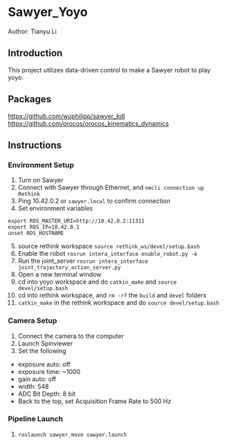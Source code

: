 # Sawyer_Yoyo
Author: Tianyu Li


## Introduction
This project utilizes data-driven control to make a Sawyer robot to play yoyo.

## Packages
https://github.com/wuphilipp/sawyer_kdl  
https://github.com/orocos/orocos_kinematics_dynamics

## Instructions

### Environment Setup
1. Turn on Sawyer
2. Connect with Sawyer through Ethernet, and ```nmcli connection up Rethink```
3. Ping 10.42.0.2 or ```sawyer.local``` to confirm connection
4. Set environment variables
  ```
  export ROS_MASTER_URI=http://10.42.0.2:11311
  export ROS_IP=10.42.0.1
  unset ROS_HOSTNAME
  ```
5. source rethink workspace ```source rethink_ws/devel/setup.bash```
6. Enable the robot ```rosrun intera_interface enable_robot.py -e```
7. Run the joint_server ```rosrun intera_interface joint_trajectory_action_server.py```
8. Open a new terminal window
9. cd into yoyo workspace and do ```catkin_make``` and ```source devel/setup.bash```
10. cd into rethink workspace, and ```rm -rf``` the ```build``` and ```devel``` folders
11. ```catkin_make``` in the rethink workspace and do ```source devel/setup.bash```

### Camera Setup
1. Connect the camera to the computer
2. Launch Spinviewer
3. Set the following
  - exposure auto: off
  - exposure time: ~1000
  - gain auto: off
  - width: 548
  - ADC Bit Depth: 8 bit
  - Back to the top, set Acquisition Frame Rate to 500 Hz

### Pipeline Launch
1. ```roslaunch sawyer_move sawyer.launch```

